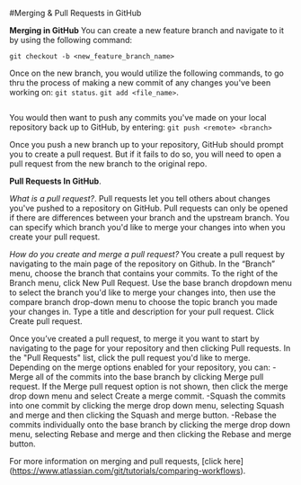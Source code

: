 #Merging & Pull Requests in GitHub

**Merging in GitHub**
You can create a new feature branch and navigate to it by using the following command:
```
git checkout -b <new_feature_branch_name>
```

Once on the new branch, you would utilize the following commands, to go thru the process of making a new commit of any changes you've been working on:
```git status```.
```git add <file_name>```.
```git commit -m <commit message>.
```

You would then want to push any commits you've made on your local repository back up to GitHub,
by entering:
```git push <remote> <branch>```

Once you push a new branch up to your repository, GitHub should prompt you to create a pull request.  But if it fails to do so, you will need to open a pull request from the new branch to the original
repo.

**Pull Requests In GitHub**.

*What is a pull request?*.
Pull requests let you tell others about changes you've pushed to a repository on GitHub. Pull requests can only be opened if there are differences between your branch and the upstream branch. You can specify which branch you'd like to merge your changes into when you create your pull request.

*How do you create and merge a pull request?*
You create a pull request by navigating to the main page of the repository on Github.  In the “Branch” menu, choose the branch that contains your commits.  To the right of the Branch menu, click New Pull Request.  Use the base branch dropdown menu to select the branch you'd like to merge your changes into, then use the compare branch drop-down menu to choose the topic branch you made your changes in.  Type a title and description for your pull request.  Click Create pull request.

Once you’ve created a pull request, to merge it you want to start by navigating to the page for your repository and then clicking Pull requests.  In the "Pull Requests" list, click the pull request you'd like to merge.  Depending on the merge options enabled for your repository, you can:
  -Merge all of the commits into the base branch by clicking Merge pull request. If the Merge pull request option is not shown, then click the merge drop down menu and select Create a merge commit.
  -Squash the commits into one commit by clicking the merge drop down menu, selecting Squash and merge and then clicking the Squash and merge button.
  -Rebase the commits individually onto the base branch by clicking the merge drop down menu, selecting Rebase and merge and then clicking the Rebase and merge button.

For more information on merging and pull requests, [click here] (https://www.atlassian.com/git/tutorials/comparing-workflows).


